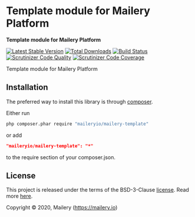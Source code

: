 # Template module for Mailery Platform

**Template module for Mailery Platform**

[![Latest Stable Version](https://poser.pugx.org/maileryio/mailery-template/v/stable)](https://packagist.org/packages/maileryio/mailery-template)
[![Total Downloads](https://poser.pugx.org/maileryio/mailery-template/downloads)](https://packagist.org/packages/maileryio/mailery-template)
[![Build Status](https://travis-ci.com/maileryio/mailery-template.svg?branch=master)](https://travis-ci.com/maileryio/mailery-template)
[![Scrutinizer Code Quality](https://img.shields.io/scrutinizer/g/maileryio/mailery-template.svg)](https://scrutinizer-ci.com/g/maileryio/mailery-template/)
[![Scrutinizer Code Coverage](https://img.shields.io/scrutinizer/coverage/g/maileryio/mailery-template.svg)](https://scrutinizer-ci.com/g/maileryio/mailery-template/)

Template module for Mailery Platform

## Installation

The preferred way to install this library is through [composer](http://getcomposer.org/download/).

Either run

```sh
php composer.phar require "maileryio/mailery-template"
```

or add

```json
"maileryio/mailery-template": "*"
```

to the require section of your composer.json.

## License

This project is released under the terms of the BSD-3-Clause [license](LICENSE).
Read more [here](http://choosealicense.com/licenses/bsd-3-clause).

Copyright © 2020, Mailery (https://mailery.io)
